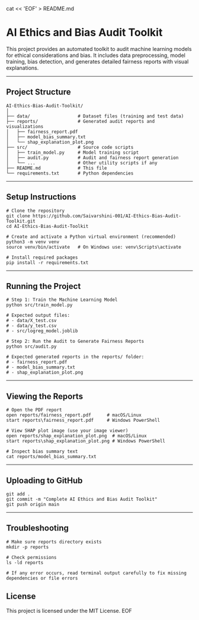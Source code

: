 cat << 'EOF' > README.md
# AI Ethics and Bias Audit Toolkit

This project provides an automated toolkit to audit machine learning models for ethical considerations and bias. It includes data preprocessing, model training, bias detection, and generates detailed fairness reports with visual explanations.

---

## Project Structure

    AI-Ethics-Bias-Audit-Toolkit/
    │
    ├── data/                  # Dataset files (training and test data)
    ├── reports/               # Generated audit reports and visualizations
    │   ├── fairness_report.pdf
    │   ├── model_bias_summary.txt
    │   └── shap_explanation_plot.png
    ├── src/                   # Source code scripts
    │   ├── train_model.py     # Model training script
    │   ├── audit.py           # Audit and fairness report generation
    │   └── ...                # Other utility scripts if any
    ├── README.md              # This file
    └── requirements.txt       # Python dependencies

---

## Setup Instructions

    # Clone the repository
    git clone https://github.com/Saivarshini-001/AI-Ethics-Bias-Audit-Toolkit.git
    cd AI-Ethics-Bias-Audit-Toolkit

    # Create and activate a Python virtual environment (recommended)
    python3 -m venv venv
    source venv/bin/activate   # On Windows use: venv\Scripts\activate

    # Install required packages
    pip install -r requirements.txt

---

## Running the Project

    # Step 1: Train the Machine Learning Model
    python src/train_model.py

    # Expected output files:
    # - data/X_test.csv
    # - data/y_test.csv
    # - src/logreg_model.joblib

    # Step 2: Run the Audit to Generate Fairness Reports
    python src/audit.py

    # Expected generated reports in the reports/ folder:
    # - fairness_report.pdf
    # - model_bias_summary.txt
    # - shap_explanation_plot.png

---

## Viewing the Reports

    # Open the PDF report
    open reports/fairness_report.pdf      # macOS/Linux
    start reports\fairness_report.pdf     # Windows PowerShell

    # View SHAP plot image (use your image viewer)
    open reports/shap_explanation_plot.png  # macOS/Linux
    start reports\shap_explanation_plot.png # Windows PowerShell

    # Inspect bias summary text
    cat reports/model_bias_summary.txt

---

## Uploading to GitHub

    git add .
    git commit -m "Complete AI Ethics and Bias Audit Toolkit"
    git push origin main

---

## Troubleshooting

    # Make sure reports directory exists
    mkdir -p reports

    # Check permissions
    ls -ld reports

    # If any error occurs, read terminal output carefully to fix missing dependencies or file errors


## License

This project is licensed under the MIT License.
EOF
